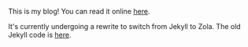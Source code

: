 This is my blog! You can read it online [here](https://nihilistkitten.me).

It's currently undergoing a rewrite to switch from Jekyll to Zola. The old Jekyll code is [here](https://github.com/nihilistkitten/blog-old).
